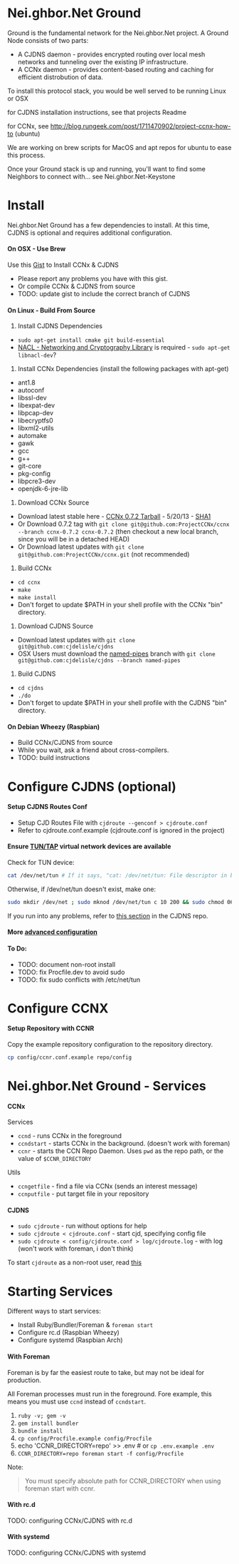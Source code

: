 Nei.ghbor.Net Ground
====================

Ground is the fundamental network for the Nei.ghbor.Net project. A Ground Node consists of two parts:

* A CJDNS daemon - provides encrypted routing over local mesh networks and tunneling over the existing IP infrastructure.
* A CCNx daemon - provides content-based routing and caching for efficient distrobution of data.

To install this protocol stack, you would be well served to be running Linux or OSX

for CJDNS installation instructions, see that projects Readme

for CCNx, see http://blog.rungeek.com/post/1711470902/project-ccnx-how-to (ubuntu)

We are working on brew scripts for MacOS and apt repos for ubuntu to ease this process.

Once your Ground stack is up and running, you'll want to find some Neighbors to connect with... see Nei.ghbor.Net-Keystone


Install
=======

Nei.ghbor.Net Ground has a few dependencies to install.  At this time, CJDNS is optional and requires additional configuration.

#### On OSX - Use Brew

Use this [Gist](https://gist.github.com/dcunited001/5626815) to Install CCNx & CJDNS

- Please report any problems you have with this gist.
- Or compile CCNx & CJDNS from source
- TODO: update gist to include the correct branch of CJDNS

#### On Linux - Build From Source

1. Install CJDNS Dependencies
  - `sudo apt-get install cmake git build-essential`
  - [NACL - Networking and Cryptography Library](http://nacl.cr.yp.to/install.html) is required - `sudo apt-get libnacl-dev`?
1. Install CCNx Dependencies (install the following packages with apt-get)
  - ant1.8
  - autoconf
  - libssl-dev
  - libexpat-dev
  - libpcap-dev
  - libecryptfs0
  - libxml2-utils
  - automake
  - gawk
  - gcc
  - g++
  - git-core
  - pkg-config
  - libpcre3-dev
  - openjdk-6-jre-lib
1. Download CCNx Source
  - Download latest stable here - [CCNx 0.7.2 Tarball](http://www.ccnx.org/releases/ccnx-0.7.2.tar.gz) - 5/20/13 - [SHA1](http://www.ccnx.org/releases/ccnx-0.7.2.tar.gz.SHA1)
  - Or Download 0.7.2 tag with `git clone git@github.com:ProjectCCNx/ccnx --branch ccnx-0.7.2 ccnx-0.7.2` (then checkout a new local branch, since you will be in a detached HEAD)
  - Or Download latest updates with `git clone git@github.com:ProjectCCNx/ccnx.git` (not recommended)
1. Build CCNx
  - `cd ccnx`
  - `make`
  - `make install`
  - Don't forget to update $PATH in your shell profile with the CCNx "bin" directory.
1. Download CJDNS Source
  - Download latest updates with `git clone git@github.com:cjdelisle/cjdns`
  - OSX Users must download the [named-pipes](https://github.com/cjdelisle/cjdns/tree/named-pipes) branch with `git clone git@github.com:cjdelisle/cjdns --branch named-pipes`
1. Build CJDNS
  - `cd cjdns`
  - `./do`
  - Don't forget to update $PATH in your shell profile with the CJDNS "bin" directory.

#### On Debian Wheezy (Raspbian)

- Build CCNx/CJDNS from source
- While you wait, ask a friend about cross-compilers.
- TODO: build instructions

Configure CJDNS (optional)
==========================

#### Setup CJDNS Routes Conf

- Setup CJD Routes File with `cjdroute --genconf > cjdroute.conf`
- Refer to cjdroute.conf.example (cjdroute.conf is ignored in the project)

#### Ensure [TUN/TAP](https://github.com/cjdelisle/cjdns/tree/named-pipes#0-make-sure-youve-got-the-stuff) virtual network devices are available

Check for TUN device:

```bash
cat /dev/net/tun # If it says, "cat: /dev/net/tun: File descriptor in bad state", move on.
```

Otherwise, if /dev/net/tun doesn't exist, make one:

```bash
sudo mkdir /dev/net ; sudo mknod /dev/net/tun c 10 200 && sudo chmod 0666 /dev/net/tun
```

If you run into any problems, refer to [this section](https://github.com/cjdelisle/cjdns/tree/named-pipes#0-make-sure-youve-got-the-stuff) in the CJDNS repo.

#### More [advanced configuration](https://github.com/cjdelisle/cjdns/blob/master/rfcs/configure.md)

#### To Do:

- TODO: document non-root install
- TODO: fix Procfile.dev to avoid sudo
- TODO: fix sudo conflicts with /etc/net/tun

Configure CCNX
==============

#### Setup Repository with CCNR

Copy the example repository configuration to the repository directory.

```bash
cp config/ccnr.conf.example repo/config
```

Nei.ghbor.Net Ground - Services
===============================

#### CCNx

Services
- `ccnd` - runs CCNx in the foreground
- `ccndstart` - starts CCNx in the background.  (doesn't work with foreman)
- `ccnr` - starts the CCN Repo Daemon.  Uses `pwd` as the repo path, or the value of `$CCNR_DIRECTORY`

Utils
- `ccngetfile` - find a file via CCNx (sends an interest message)
- `ccnputfile` - put target file in your repository

#### CJDNS

- `sudo cjdroute` - run without options for help
- `sudo cjdroute < cjdroute.conf` - start cjd, specifying config file
- `sudo cjdroute < config/cjdroute.conf > log/cjdroute.log` - with log (won't work with foreman, i don't think)

To start `cjdroute` as a non-root user, read [this](https://github.com/cjdelisle/cjdns/tree/named-pipes#start-cjdroute-as-non-root-user)

Starting Services
=================

Different ways to start services:

- Install Ruby/Bundler/Foreman & `foreman start`
- Configure rc.d (Raspbian Wheezy)
- Configure systemd (Raspbian Arch)

#### With Foreman

Foreman is by far the easiest route to take, but may not be ideal for production.

All Foreman processes must run in the foreground.  Fore example, this means you must use `ccnd` instead of `ccndstart`.

1. `ruby -v; gem -v`
1. `gem install bundler`
1. `bundle install`
1. `cp config/Procfile.example config/Procfile`
1. echo 'CCNR_DIRECTORY=repo' >> .env # or `cp .env.example .env`
1. `CCNR_DIRECTORY=repo foreman start -f config/Procfile`

Note:

> You must specify absolute path for CCNR_DIRECTORY when using foreman start with ccnr.

#### With rc.d

TODO: configuring CCNx/CJDNS with rc.d

#### With systemd

TODO: configuring CCNx/CJDNS with systemd
